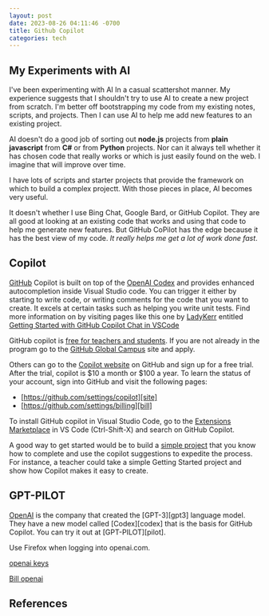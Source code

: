 ```yaml
---
layout: post
date: 2023-08-26 04:11:46 -0700
title: Github Copilot
categories: tech
---
```


## My Experiments with AI

I've been experimenting with AI In a casual scattershot manner. My experience suggests that I shouldn't try to use AI to create a new project from scratch. I'm better off bootstrapping my code from my existing notes, scripts, and projects. Then I can use AI to help me add new features to an existing project.

AI doesn't do a good job of sorting out **node.js** projects from **plain javascript** from **C#** or from **Python** projects. Nor can it always tell whether it has chosen code that really works or which is just easily found on the web. I imagine that will improve over time.

I have lots of scripts and starter projects that provide the framework on which to build a complex projectt. With those pieces in place, AI becomes very useful.

It doesn't whether I use Bing Chat, Google Bard, or GitHub Copilot. They are all good at looking at an existing code that works and using that code to help me generate new features. But GitHub CoPilot has the edge because it has the best view of my code. *It really helps me get a lot of work done fast*.

## Copilot

[GitHub][site] Copilot is built on top of the [OpenAI Codex][openai] and provides enhanced autocompletion inside Visual Studio code. You can trigger it either by starting to write code, or writing comments for the code that you want to create. It excels at certain tasks such as helping you write unit tests. Find more information on by visiting pages like this one by [LadyKerr][lady-kerr] entitled [Getting Started with GitHub Copilot Chat in VSCode][lksamples]

GitHub copilot is [free for teachers and students][edu]. If you are not already in the program go to the [GitHub Global Campus][ggcs] site and apply.

Others can go to the [Copilot website][site] on GitHub and sign up for a free trial. After the trial, copilot is $10 a month or $100 a year. To learn the status of your account, sign into GitHub and visit the following pages:

- [https://github.com/settings/copilot][site]
- [https://github.com/settings/billing][bill]

To install GitHub copilot in Visual Studio Code, go to the [Extensions Marketplace][ext] in VS Code (Ctrl-Shift-X) and search on GitHub Copilot.

A good way to get started would be to build a [simple project][simple] that you know how to complete and use the copilot suggestions to expedite the process. For instance, a teacher could take a simple Getting Started project and show how Copilot makes it easy to create.

## GPT-PILOT

[OpenAI][openai] is the company that created the [GPT-3][gpt3] language model. They have a new model called [Codex][codex] that is the basis for GitHub Copilot. You can try it out at [GPT-PILOT][pilot].

[openai]: https://openai.com/

Use Firefox when logging into openai.com.

[openai keys][keys]

[Bill openai][bill-openai]

## References

[site]: https://github.com/features/copilot
[bill]: https://github.com/settings/billing
[lady-kerr]: https://github.com/LadyKerr
[lksamples]: https://github.com/orgs/community/discussions/64517
[edu]: https://docs.github.com/en/billing/managing-billing-for-github-copilot/about-billing-for-github-copilot#pricing-for-github-copilot-for-individuals
[ggcs]: https://docs.github.com/en/education/explore-the-benefits-of-teaching-and-learning-with-github-education/github-global-campus-for-students/apply-to-github-global-campus-as-a-student
[ext]: https://marketplace.visualstudio.com/VSCode
[simple]: https://www.freecodecamp.org/news/javascript-projects-for-beginners/
[keys]: https://platform.openai.com/account/api-keys
[bill-openai]: https://platform.openai.com/account/billing/overview
